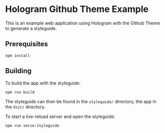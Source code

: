 # Hologram Github Theme Example

This is an example web application using Hologram with the Github Theme to generate a styleguide.

## Prerequisites

```
npm install
```

## Building

To build the app with the styleguide:

```
npm run build
```

The styleguide can then be found in the ```styleguide/``` directory, the app in the ```dist/``` directory.

To start a live-reload server and open the styleguide:

```
npm run serve:styleguide
```
